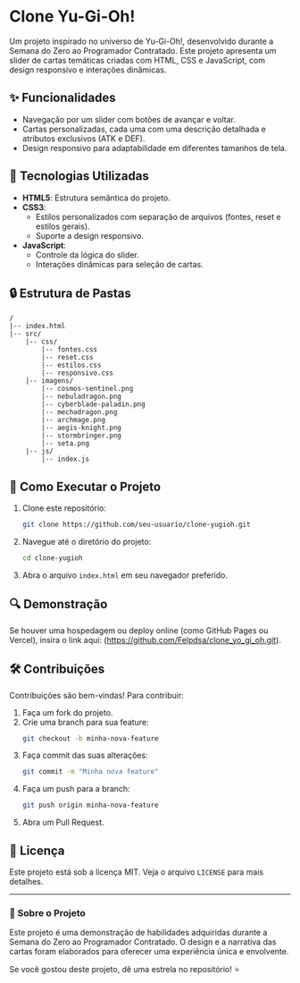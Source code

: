 # Clone Yu-Gi-Oh!

Um projeto inspirado no universo de Yu-Gi-Oh!, desenvolvido durante a Semana do Zero ao Programador Contratado. Este projeto apresenta um slider de cartas temáticas criadas com HTML, CSS e JavaScript, com design responsivo e interações dinâmicas.

## ✨ Funcionalidades

- Navegação por um slider com botões de avançar e voltar.
- Cartas personalizadas, cada uma com uma descrição detalhada e atributos exclusivos (ATK e DEF).
- Design responsivo para adaptabilidade em diferentes tamanhos de tela.

## 🔧 Tecnologias Utilizadas

- **HTML5**: Estrutura semântica do projeto.
- **CSS3**:
  - Estilos personalizados com separação de arquivos (fontes, reset e estilos gerais).
  - Suporte a design responsivo.
- **JavaScript**:
  - Controle da lógica do slider.
  - Interações dinâmicas para seleção de cartas.

## 🔒 Estrutura de Pastas

```
/
|-- index.html
|-- src/
    |-- css/
        |-- fontes.css
        |-- reset.css
        |-- estilos.css
        |-- responsivo.css
    |-- imagens/
        |-- cosmos-sentinel.png
        |-- nebuladragon.png
        |-- cyberblade-paladin.png
        |-- mechadragon.png
        |-- archmage.png
        |-- aegis-knight.png
        |-- stormbringer.png
        |-- seta.png
    |-- js/
        |-- index.js
```

## 🚀 Como Executar o Projeto

1. Clone este repositório:
   ```bash
   git clone https://github.com/seu-usuario/clone-yugioh.git
   ```
2. Navegue até o diretório do projeto:
   ```bash
   cd clone-yugioh
   ```
3. Abra o arquivo `index.html` em seu navegador preferido.

## 🔍 Demonstração

Se houver uma hospedagem ou deploy online (como GitHub Pages ou Vercel), insira o link aqui:
(https://github.com/Felpdsa/clone_yo_gi_oh.git).

## 🛠️ Contribuições

Contribuições são bem-vindas! Para contribuir:

1. Faça um fork do projeto.
2. Crie uma branch para sua feature:
   ```bash
   git checkout -b minha-nova-feature
   ```
3. Faça commit das suas alterações:
   ```bash
   git commit -m "Minha nova feature"
   ```
4. Faça um push para a branch:
   ```bash
   git push origin minha-nova-feature
   ```
5. Abra um Pull Request.

## 📝 Licença

Este projeto está sob a licença MIT. Veja o arquivo `LICENSE` para mais detalhes.

---

### 🌟 Sobre o Projeto
Este projeto é uma demonstração de habilidades adquiridas durante a Semana do Zero ao Programador Contratado. O design e a narrativa das cartas foram elaborados para oferecer uma experiência única e envolvente.

Se você gostou deste projeto, dê uma estrela no repositório! ⭐
